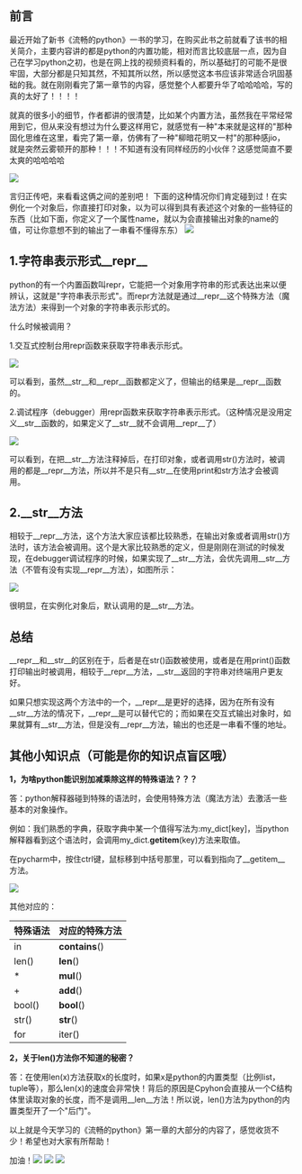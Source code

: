 
<BlogInfo id="1306" title="《流畅的python》学习笔记之__repr__和__str__之间的区别" author="白日梦想猿" pv=0 read_times=0 pre_cost_time=140 category="《流畅的python》" tag_list="['基础', '笔记', '巩固']" create_time="2022.02.12 21:05:18.237775" update_time="2022.07.11 10:41:19" />

##  前言

最近开始了新书《流畅的python》一书的学习，在购买此书之前就看了该书的相关简介，主要内容讲的都是python的内置功能，相对而言比较底层一点，因为自己在学习python之初，也是在网上找的视频资料看的，所以基础打的可能不是很牢固，大部分都是只知其然，不知其所以然，所以感觉这本书应该非常适合巩固基础的我。就在刚刚看完了第一章节的内容，感觉整个人都要升华了哈哈哈哈，写的真的太好了！！！！

就真的很多小的细节，作者都讲的很清楚，比如某个内置方法，虽然我在平常经常用到它，但从来没有想过为什么要这样用它，就感觉有一种"本来就是这样的"那种固化思维在这里，看完了第一章，仿佛有了一种"柳暗花明又一村"的那种感jio，就是突然云雾顿开的那种！！！不知道有没有同样经历的小伙伴？这感觉简直不要太爽的哈哈哈哈

![](../media/image/2022/02/12/image-20220212211621-1.gif)


言归正传吧，来看看这俩之间的差别吧！
下面的这种情况你们肯定碰到过！在实例化一个对象后，你直接打印对象，以为可以得到具有表述这个对象的一些特征的东西（比如下面，你定义了一个属性name，就以为会直接输出对象的name的值，可让你意想不到的输出了一串看不懂得东东）
![](https://img-blog.csdnimg.cn/4465de7e7ab842b8b7401f87bc49de75.png?x-oss-process=image/watermark,type_d3F5LXplbmhlaQ,shadow_50,text_Q1NETiBAbGl0dGxl5LquXw==,size_20,color_FFFFFF,t_70,g_se,x_16)



## **1.字符串表示形式__repr__**

python的有一个内置函数叫repr，它能把一个对象用字符串的形式表达出来以便辨认，这就是"字符串表示形式"。而repr方法就是通过__repr__这个特殊方法（魔法方法）来得到一个对象的字符串表示形式的。

什么时候被调用？

1.交互式控制台用repr函数来获取字符串表示形式。

![](https://img-blog.csdnimg.cn/d4cefbfe518b45fa9db8010cad5db15d.png?x-oss-process=image/watermark,type_d3F5LXplbmhlaQ,shadow_50,text_Q1NETiBAbGl0dGxl5LquXw==,size_20,color_FFFFFF,t_70,g_se,x_16)

可以看到，虽然__str__和__repr__函数都定义了，但输出的结果是__repr__函数的。

2.调试程序（debugger）用repr函数来获取字符串表示形式。（这种情况是没用定义__str__函数的，如果定义了__str__就不会调用__repr__了）

![](https://img-blog.csdnimg.cn/3ba959d7e20044689ecc8fd5ab8aaf42.png?x-oss-process=image/watermark,type_d3F5LXplbmhlaQ,shadow_50,text_Q1NETiBAbGl0dGxl5LquXw==,size_20,color_FFFFFF,t_70,g_se,x_16)

可以看到，在把__str__方法注释掉后，在打印对象，或者调用str()方法时，被调用的都是__repr__方法，所以并不是只有__str__在使用print和str方法才会被调用。


## **2.__str__方法**

相较于__repr__方法，这个方法大家应该都比较熟悉，在输出对象或者调用str()方法时，该方法会被调用。这个是大家比较熟悉的定义，但是刚刚在测试的时候发现，在debugger调试程序的时候，如果实现了__str__方法，会优先调用__str__方法（不管有没有实现__repr__方法），如图所示：

![](https://img-blog.csdnimg.cn/886bec4a608b48d4bca3b0112d559d84.png?x-oss-process=image/watermark,type_d3F5LXplbmhlaQ,shadow_50,text_Q1NETiBAbGl0dGxl5LquXw==,size_20,color_FFFFFF,t_70,g_se,x_16)

很明显，在实例化对象后，默认调用的是__str__方法。


## **总结**

__repr__和__str__的区别在于，后者是在str()函数被使用，或者是在用print()函数打印输出时被调用，相较于__repr__方法，__str__返回的字符串对终端用户更友好。

如果只想实现这两个方法中的一个，__repr__是更好的选择，因为在所有没有__str__方法的情况下，__repr__是可以替代它的；而如果在交互式输出对象时，如果就算有__str__方法，但是没有__repr__方法，输出的也还是一串看不懂的地址。


## **其他小知识点（可能是你的知识点盲区哦）**

**1，为啥python能识别加减乘除这样的特殊语法？？？**

答：python解释器碰到特殊的语法时，会使用特殊方法（魔法方法）去激活一些基本的对象操作。

例如：我们熟悉的字典，获取字典中某一个值得写法为:my_dict[key]，当python解释器看到这个语法时，会调用my_dict.__getitem__(key)方法来取值。

在pycharm中，按住ctrl键，鼠标移到中括号那里，可以看到指向了__getitem__方法。

![](https://img-blog.csdnimg.cn/e24a9ce7fc80427f98013ffcbddc11b7.png?x-oss-process=image/watermark,type_d3F5LXplbmhlaQ,shadow_50,text_Q1NETiBAbGl0dGxl5LquXw==,size_20,color_FFFFFF,t_70,g_se,x_16)

 其他对应的：

特殊语法 | 对应的特殊方法  
---|---  
in | __contains__()  
len() | __len__()  
\* | __mul__()  
\+ | __add__()  
bool() | __bool__()  
str() | __str__()  
for | iter()  
  

**2，关于len()方法你不知道的秘密？**

答：在使用len(x)方法获取x的长度时，如果x是python的内置类型（比例list，tuple等），那么len(x)的速度会非常快！背后的原因是Cpyhon会直接从一个C结构体里读取对象的长度，而不是调用__len__方法！所以说，len()方法为python的内置类型开了一个"后门"。


以上就是今天学习的《流畅的python》第一章的大部分的内容了，感觉收货不少！希望也对大家有所帮助！

加油！![](https://img-blog.csdnimg.cn/0dc483e5c13a4822a1989290dcb56a44.gif)
![](https://img-blog.csdnimg.cn/0dc483e5c13a4822a1989290dcb56a44.gif)
![](https://img-blog.csdnimg.cn/0dc483e5c13a4822a1989290dcb56a44.gif)


